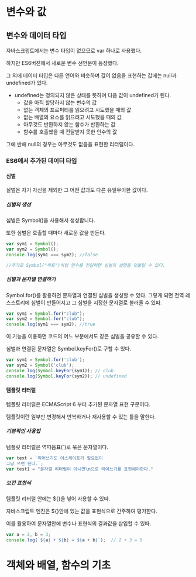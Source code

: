 # 변수와 값

## 변수와 데이터 타입

자바스크립트에서는 변수 타입이 없으므로 var 하나로 사용했다.

하지만 ES6버젼에서 새로운 변수 선언문이 등장했다.

그 외에 데이터 타입은 다른 언어와 비슷하며 값이 없음을 표현하는 값에는 null과 undefined가 있다.

* undefined는 정의되지 않은 상태를 뜻하며 다음 값이 undefined가 된다.
  * 값을 아직 할당하지 않는 변수의 값
  * 없는 객체의 프로퍼티를 읽으려고 시도했을 때의 값
  * 없는 배열의 요소를 읽으려고 시도했을 때의 값
  * 아무것도 반환하지 않는 함수가 반환하는 값
  * 함수를 호출했을 때 전달받지 못한 인수의 값

그에 반해 null의 경우는 아무것도 없음을 표현한 리터럴이다.

### ES6에서 추가된 데이터 타입

#### 심벌

실벌은  자기 자신을 제외한 그 어떤 값과도 다른 유일무이한 값이다.

##### 심벌의 생성

심벌은 Symbol()을 사용해서 생성합니다.

또한 심벌은 호출할 때마다 새로운 값을 만든다.

```javascript
var sym1 = Symbol();
var sym2 = Symbol();
console.log(sym1 === sym2);	//false

//추가로 Symbol("하트")처럼 인수를 전달하면 실벌의 설명을 덧붙일 수 있다.
```

##### 심벌과 문자열 연결하기

Symbol.for()를 활용하면 문자열과 연결된 심벌을 생성할 수 있다. 그렇게 되면 전역 레스스트리에 심벌이 만들어지고 그 심벌을 지정한 문자열로 불러올 수 있따.

```javascript
var sym1 = Symbol.for("club");
var sym2 = Symbol.for("club");
console.log(sym1 === sym2); //true
```

이 기능을 이용하면 코드의 어느 부분에서도 같은 심벌을 공유할 수 있다.

심벌과 연결된 문자열은 Symbol.keyFor()로 구할 수 있다.

```javascript
var sym1 = Symbol.for('club');
var sym2 = Symbol('club');
console.log(Symbol.keyFor(sym1)); // club
console.log(Symbol.keyFor(sym2)); // undefined
```



#### 템플릿 리터럴

템플릿 리터럴은 ECMAScript 6 부터 추가된 문자열 표현 구문이다. 

템플릿이란 일부만 변경해서 반복하거나 재사용할 수 있는 틀을 말한다.

##### 기본적인 사용법

템플릿 리터럴은 역따옴표(`)로 묶은 문자열이다.

```javascript
var text = `띄어쓰기도 이스케이프가 필요없이
그냥 쓰면 된다.`;
var test1 = "문자열 리터럴이 아니면\n으로 띄어쓰기를 표현해야한다."
```

##### 보간 표현식

템플릿 리터럴 안에는 ${}을 넣어 사용할 수 있따.

자바스크립트 엔진은 ${}안에 있는 값을 표현식으로 간주하여 평가한다.

이를 활용하여 문자열안에 변수나 표현식의 결과값을 삽입할 수 있따.

```javascript
var a = 2, b = 3;
console.log(`${a} + ${b} = ${a + b}`);	// 2 + 3 = 5
```





# 객체와 배열, 함수의 기초





